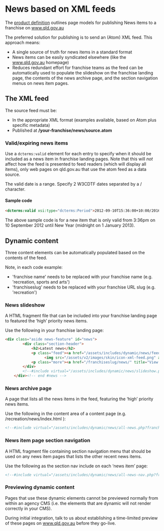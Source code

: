# News based on XML feeds

The [product definition](https://govdex.gov.au/confluence/display/SSQSWE/Styles+and+standards) outlines page models for publishing News items to a franchise on www.qld.gov.au

The preferred solution for publishing is to send an (Atom) XML feed. This approach means:
- A single source of truth for news items in a standard format
- News items can be easily syndicated elsewhere (like the www.qld.gov.au homepage)
- Reduces redundant effort for franchise teams as the feed can be automatically used to populate the slideshow on the franchise landing page, the contents of the news archive page, and the section navigation menus on news item pages.

## The XML feed
The source feed must be:
- In the appropriate XML format (examples available, based on Atom plus specific metadata)
- Published at **/your-franchise/news/source.atom**

### Valid/expiring news items
Use a `dcterms:valid` element for each entry to specify when it should be included as a news item in franchise landing pages. Note that this will *not* affect how the feed is presented to feed readers (which will display all items), only web pages on qld.gov.au that use the atom feed as a data source.

The valid date is a range. Specify 2 W3CDTF dates separated by a / character.
#### Sample code
```html
<dcterms:valid xsi:type="dcterms:Period">2012-09-10T15:36:00+10:00/2016-01-01T00:00:00+10:00</dcterms:valid>
```
The above sample code is for a new item that is only valid from 3:36pm on 10 September 2012 until New Year (midnight on 1 January 2013).

## Dynamic content
Three content elements can be automatically populated based on the contents of the feed.

Note, in each code example:
- 'franchise name' needs to be replaced with your franchise name (e.g. 'recreation, sports and arts')
- 'franchiseslug' needs to be replaced with your franchise URL slug (e.g. 'recreation')

### News slideshow
A HTML fragment file that can be included into your franchise landing page to featured the ‘high’ priority news items.

Use the following in your franchise landing page:
```html
<div class="aside news-feature" id="news">
        <div class="section-header">
            <h2>Latest news</h2>
            <p class="feed"><a href="/assets/includes/dynamic/news/feed.php?franchise=franchiseslug">
                  <img src="/assets/v2/images/skin/icon-xml-feed.png" alt="Subscribe to the franchise name news feed" /></a></p>
            <p class="more"><a href="/franchiseslug/news/" title="View all franchise name news">View all</a></p>
        </div>
        <!--#include virtual="/assets/includes/dynamic/news/slideshow.php?franchise=franchiseslug"-->
    </div><!-- end #news -->
```

### News archive page
A page that lists all the news items in the feed, featuring the ‘high’ priority news items.

Use the following in the content area of a content page (e.g. /recreation/news/index.html ):
```html
<!--#include virtual="/assets/includes/dynamic/news/all-news.php?franchise=franchiseslug"-->
```

### News item page section navigation
A HTML fragment file containing section navigation menu that should be used on any news item pages that lists the other recent news items.

Use the following as the section nav include on each ‘news item’ page:
```html
<!--#include virtual="/assets/includes/dynamic/news/all-news-nav.php?franchise=franchiseslug"-->
```

### Previewing dynamic content
Pages that use these dynamic elements cannot be previewed normally from within an agency CMS (i.e. the elements that are dynamic will not render correctly in your CMS).

During initial integration, talk to us about establishing a time-limited preview of these pages on www.qld.gov.au before they go-live.
